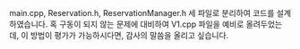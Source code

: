 main.cpp, Reservation.h, ReservationManager.h 세 파일로 분리하여 코드를 설계하였습니다.
혹 구동이 되지 않는 문제에 대비하여 V1.cpp 파일을 예비로 올려두었는데, 이 방법이 평가가 가능하시다면, 감사의 말씀을 올리고 싶습니다.
